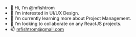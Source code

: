 - 👋 Hi, I’m @mfishtrom
- 👀 I’m interested in UI/UX Design.
- 🌱 I’m currently learning more about Project Management.
- 💞️ I’m looking to collaborate on any ReactJS projects.
- 📫 mfishtrom@gmail.com

<!---
mfishtrom/mfishtrom is a ✨ special ✨ repository because its `README.md` (this file) appears on your GitHub profile.
You can click the Preview link to take a look at your changes.
--->
